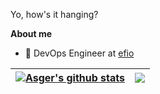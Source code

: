 Yo, how's it hanging?

**About me**

- 💼 DevOps Engineer at [efio](https://efio.dk/)

| <a href="https://github.com/asge1172/github-readme-stats"><img align="center" src="https://github-readme-stats.vercel.app/api?username=asge1172&show_icons=true&count_private=true&include_all_commits=true&theme=dark&hide_border=true" alt="Asger's github stats" /></a> | <a href="https://github.com/asge1172/github-readme-stats"><img align="center" src="https://github-readme-stats.vercel.app/api/top-langs/?username=asge1172&layout=compact&count_private=true&theme=dark&hide_border=true" /></a> |
| ------------- | ------------- |

